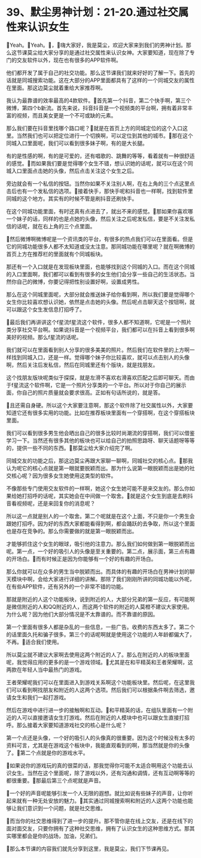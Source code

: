# 39、默尘男神计划：21-20.通过社交属性来认识女生

🎼Yeah。🎼Yeah。🎼，🎼嗨大家好，我是莫尘，欢迎大家来到我们的男神计划。那么这节课莫尘给大家分享的是通过社交属性来认识女神。大家要知道，现在除了专门的交友软件以外，现在也有很多的APP软件啊。

他们都开发了属于自己的社交功能。那么这节课我们就来好好的了解一下。首先的话就是同城搜索功能。这在大部分的APP里面都具有了这样的一个同城交友的属性在里面。那这边莫尘就着重给大家推荐啊。

我认为最靠谱的效率最高的4款软件。🎼首先第一个抖音，第二个快手啊，第三个微博，第四个b新流。首先来说，抖音抖音是一个视频类的平台啊，拥有着非常丰富的视频，而且美女更是一个不可或缺的元素。

那么我们要在抖音里找哪个路口呢？🎼就是在首页上方的同城定位的这个入口这里。当然我们也可以把定位进行一个切换啊，可以定位到其他的城市。🎼那在这个同城入口里面呢，我们可以看到很多妹子啊，有的是大长腿。

有的是性感的啊，有的是可爱的，还有唱歌的、跳舞的等等，看着就有一种很舒适的感觉。🎼而如果我们要是觉得哪个女生不错，想认识她的话呢，就可以在这个同城入口里面点击她的头像，然后点击关注这个女生之后。

旁边就会有一个私信的按钮。当然你如果不关注别人啊，在右上角的三个点这里点击后也有一个发私信的选项。🎼接着快手，那快手呢和抖音也一样啊，找到软件里同城的这个地方。其实有的时候不管是刷抖音还刷快手。

在这个同城功能里面，有时还真有点进去了，就出不来的感觉。🎼那如果你喜欢哪一个妹子的话，同样的也是点她的头像，然后关注之后呢发私信，要是不关注发私信的话呢，就在右上角的三个点里面。

🎼然后微博啊微博呢是一个资讯类的平台，有很多的热点我们可以在里面看。但是它的同城功能很多人都不太知道或没太注意。那同城功能在哪里呢？就在啊微博的首页上方在推荐栏的里面就有个同城板块。

那还有一个入口就是在发现板块里面，也能够找到这个同城的入口。而在这个同城的入口里面啊，我们都可以看到有很多的女生他们会分享一些自己的生活状态。当然你自己的微博，你要记得把性别设置好啊，设置成男性。

那么在这个同城里面呢，大部分就会推送妹子给你看到啊，所以我们要是觉得哪个女生你比较喜欢想认识她，依然是点击她的头像。然后呢点击聊天这个按钮啊，就可以跟这个女生发信息打招呼了。

🎼最后我们再讲讲这个f星流f星流这个软件，很多人都不知道啊，它呢是一个照片类分享社交平台啊。如果说抖音是一个视频平台，我们都可以在抖音上看到很多啊美好的视频。那么f星流的话呢。

我们就可以在里面看到别人分享的很多美美的照片。然后我们在软件里的上方啊一样找到同城入口，还是一样。觉得哪个妹子你比较喜欢，就可以点击别人的头像啊，然后关注后发私信，然后在同城里还有个版块，就是找朋友。

这个找朋友版块呢类似于探探，就是左滑不喜欢右滑喜欢匹配之后即可聊天。而由于f星流这个软件啊，它是一个照片分享类的一个平台。所以对于你自己的展示面，你自己的照片质量就会要求很高。正如有句话所说的，就是答。

🎼且还需自身硬。所以这个大家要注意啊，那这个软件除了社交属性以外，大家要知道它还有很多实用的功能。比如在推荐板块里面有一个穿搭啊，在这个穿搭板块里面。

我们可以看到很多男生他会晒出自己的很多比较时尚潮流的穿搭啊，我们可以借鉴学习一下。当然还有很多其他的板块也可以给自己的拍照思路呀、聊天话题呀等等的，提供一些不同的东西。🎼那莫尘给大家介绍完了啊。

同城交友的功能之后，那这边莫尘再跟大家聊一聊啊，同城社交的核心点。🎼那我认为呢它的核心点就是第一眼就要脱颖而出。那为什么说第一眼脱颖而出是她的社交核心呢？因为很多女生她使用这类型的软件。

不像那些专门使用交友软件的一样啊，她这个女生她可能不是来交友的。那么你如果给她打招呼的话呢，其实她会在中间做一个取舍。🎼就是这个女生到底是去刷抖音看视频呢，还是来回复你的消息呢？

所以这一点就是别人的一个取舍。第二个呢就是在这个上面，不只是你一个男生会跟她打招呼。因为好的东西大家都能看得到啊，都会踊跃的去争取，所以这个里面也是存在竞争的。那么你需要做的就是第一眼脱颖而出。

才能够抓住这个女生的眼球，吸引他的注意力。那么我们如何做到第一眼脱颖而出呢。第一点，一个好的吸引人的头像是至关重要的。第二点，展示面，第三点有趣的开场白。🎼而有时候正是因为你能够有一个好的有趣的开场白。

那么你就可以在众多的男生当中脱颖而出。而具体的有趣的开场白在男神计划的聊天模块中啊，会给大家进行详细的讲解。那除了我们刚刚所讲的同城功能以外呢，在有些APP软件，还有另外的一个非常不错的功能。

那就是附近的人这个功能板块，说到附近的人，大部分兄弟的第一反应，有可能啊是微信附近的人和QQ附近的人，而这两个软件的附近的人莫橙不建议大家使用。为什么呢？因为他们大部分情况是不太靠谱的。而不靠谱的原因。

第一个里面有很多人都是杂乱的一些信息，一些广告。收费的东西太多了。第二个的话里面久托和骗子很多。第三个的话呢啊就是使用这个功能的人年龄都偏大了，不再。🎼适合我们使用。

所以莫尘就不建议大家啊去使用这两个附近的人了。那么在附近的人的板块里面呢，我觉得应用的更多的是一个游戏领域。🎼尤其是在和平精英和王者荣耀啊，这两款在年轻人当中最热门的游戏。

王者荣耀呢我们可以在里面进入到游戏关系啊这个功能板块里。然后呢，在这里我们可以看到啊找朋友和附近的人这两个选项。然后我们可以根据条件啊去筛选，邀请女生和我们一起打游戏。

然后在游戏中进行进一步的接触啊和互动。🎼和平精英的话，在组队里面有一个附近的人可以直接邀请女生打游戏。然后在附近的人模块中也可以跟女生直接打招呼。那么接着大家要知道游戏社交的核心是什么呢？

第一个点还是头像，一个好的吸引人的头像真的很重要。因为这个时候没有太多的资料可言，尤其是在游戏这个板块中，我能直观看到的啊，那当然就是你的头像了。🎼第二个点就是你的游戏水平。

🎼如果说你的游戏玩的真的很菜的话，那我觉得你可能不太适合啊用这个功能去认识女生。当然在这个里面呢，除了游戏以外，还有沟通和调情，还有互动啊等等的都很重要。🎼那最后第三个点呢就是声音。

🎼一个好的声音呢能够引发一个人无限的遐想。就比如说有些妹子的声音，让你听起来就有一种无处安放的魅力。🎼其实通过同城搜索啊和附近的人这两个功能也能够让我们意识到一个问题，就是社交思维。

🎼而当你的社交思维得到了进一步的提升。那不管你是在线上交友，还是在线下的面对面交友，只要你拥有了这种社交思维，拥有了认识女生的这种思维方式。那其实哪里都会是你的战场，加油，兄弟们。

🎼那么本节课的内容我们就先分享到这里，我是莫尘，我们下节课再见。